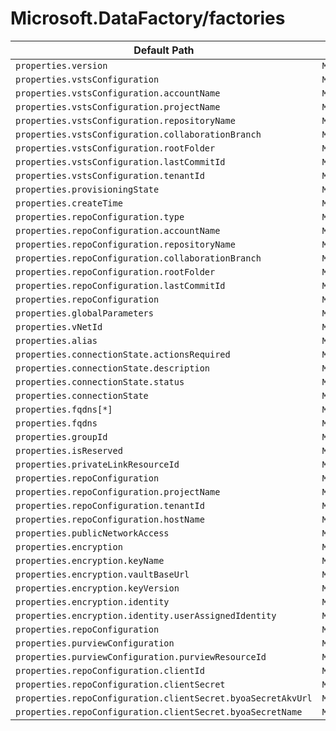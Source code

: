 # Microsoft.DataFactory/factories

| Default Path | Alias |
|---|---|
| `properties.version` | `Microsoft.DataFactory/factories/version` |
| `properties.vstsConfiguration` | `Microsoft.DataFactory/factories/vstsConfiguration` |
| `properties.vstsConfiguration.accountName` | `Microsoft.DataFactory/factories/vstsConfiguration.accountName` |
| `properties.vstsConfiguration.projectName` | `Microsoft.DataFactory/factories/vstsConfiguration.projectName` |
| `properties.vstsConfiguration.repositoryName` | `Microsoft.DataFactory/factories/vstsConfiguration.repositoryName` |
| `properties.vstsConfiguration.collaborationBranch` | `Microsoft.DataFactory/factories/vstsConfiguration.collaborationBranch` |
| `properties.vstsConfiguration.rootFolder` | `Microsoft.DataFactory/factories/vstsConfiguration.rootFolder` |
| `properties.vstsConfiguration.lastCommitId` | `Microsoft.DataFactory/factories/vstsConfiguration.lastCommitId` |
| `properties.vstsConfiguration.tenantId` | `Microsoft.DataFactory/factories/vstsConfiguration.tenantId` |
| `properties.provisioningState` | `Microsoft.DataFactory/factories/provisioningState` |
| `properties.createTime` | `Microsoft.DataFactory/factories/createTime` |
| `properties.repoConfiguration.type` | `Microsoft.DataFactory/factories/repoConfiguration.type` |
| `properties.repoConfiguration.accountName` | `Microsoft.DataFactory/factories/repoConfiguration.accountName` |
| `properties.repoConfiguration.repositoryName` | `Microsoft.DataFactory/factories/repoConfiguration.repositoryName` |
| `properties.repoConfiguration.collaborationBranch` | `Microsoft.DataFactory/factories/repoConfiguration.collaborationBranch` |
| `properties.repoConfiguration.rootFolder` | `Microsoft.DataFactory/factories/repoConfiguration.rootFolder` |
| `properties.repoConfiguration.lastCommitId` | `Microsoft.DataFactory/factories/repoConfiguration.lastCommitId` |
| `properties.repoConfiguration` | `Microsoft.DataFactory/factories/repoConfiguration` |
| `properties.globalParameters` | `Microsoft.DataFactory/factories/globalParameters` |
| `properties.vNetId` | `Microsoft.DataFactory/factories/managedVirtualNetworks.vNetId` |
| `properties.alias` | `Microsoft.DataFactory/factories/managedVirtualNetworks.alias` |
| `properties.connectionState.actionsRequired` | `Microsoft.DataFactory/factories/managedVirtualNetworks.managedPrivateEndpoints.connectionState.actionsRequired` |
| `properties.connectionState.description` | `Microsoft.DataFactory/factories/managedVirtualNetworks.managedPrivateEndpoints.connectionState.description` |
| `properties.connectionState.status` | `Microsoft.DataFactory/factories/managedVirtualNetworks.managedPrivateEndpoints.connectionState.status` |
| `properties.connectionState` | `Microsoft.DataFactory/factories/managedVirtualNetworks.managedPrivateEndpoints.connectionState` |
| `properties.fqdns[*]` | `Microsoft.DataFactory/factories/managedVirtualNetworks.managedPrivateEndpoints.fqdns[*]` |
| `properties.fqdns` | `Microsoft.DataFactory/factories/managedVirtualNetworks.managedPrivateEndpoints.fqdns` |
| `properties.groupId` | `Microsoft.DataFactory/factories/managedVirtualNetworks.managedPrivateEndpoints.groupId` |
| `properties.isReserved` | `Microsoft.DataFactory/factories/managedVirtualNetworks.managedPrivateEndpoints.isReserved` |
| `properties.privateLinkResourceId` | `Microsoft.DataFactory/factories/managedVirtualNetworks.managedPrivateEndpoints.privateLinkResourceId` |
| `properties.repoConfiguration` | `Microsoft.DataFactory/factories/repoConfiguration.FactoryVSTSConfiguration` |
| `properties.repoConfiguration.projectName` | `Microsoft.DataFactory/factories/repoConfiguration.FactoryVSTSConfiguration.projectName` |
| `properties.repoConfiguration.tenantId` | `Microsoft.DataFactory/factories/repoConfiguration.FactoryVSTSConfiguration.tenantId` |
| `properties.repoConfiguration.hostName` | `Microsoft.DataFactory/factories/repoConfiguration.FactoryGitHubConfiguration.hostName` |
| `properties.publicNetworkAccess` | `Microsoft.DataFactory/factories/publicNetworkAccess` |
| `properties.encryption` | `Microsoft.DataFactory/factories/encryption` |
| `properties.encryption.keyName` | `Microsoft.DataFactory/factories/encryption.keyName` |
| `properties.encryption.vaultBaseUrl` | `Microsoft.DataFactory/factories/encryption.vaultBaseUrl` |
| `properties.encryption.keyVersion` | `Microsoft.DataFactory/factories/encryption.keyVersion` |
| `properties.encryption.identity` | `Microsoft.DataFactory/factories/encryption.identity` |
| `properties.encryption.identity.userAssignedIdentity` | `Microsoft.DataFactory/factories/encryption.identity.userAssignedIdentity` |
| `properties.repoConfiguration` | `Microsoft.DataFactory/factories/repoConfiguration.FactoryGitHubConfiguration` |
| `properties.purviewConfiguration` | `Microsoft.DataFactory/factories/purviewConfiguration` |
| `properties.purviewConfiguration.purviewResourceId` | `Microsoft.DataFactory/factories/purviewConfiguration.purviewResourceId` |
| `properties.repoConfiguration.clientId` | `Microsoft.DataFactory/factories/repoConfiguration.FactoryGitHubConfiguration.clientId` |
| `properties.repoConfiguration.clientSecret` | `Microsoft.DataFactory/factories/repoConfiguration.FactoryGitHubConfiguration.clientSecret` |
| `properties.repoConfiguration.clientSecret.byoaSecretAkvUrl` | `Microsoft.DataFactory/factories/repoConfiguration.FactoryGitHubConfiguration.clientSecret.byoaSecretAkvUrl` |
| `properties.repoConfiguration.clientSecret.byoaSecretName` | `Microsoft.DataFactory/factories/repoConfiguration.FactoryGitHubConfiguration.clientSecret.byoaSecretName` |

